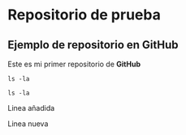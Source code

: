 # Repositorio de prueba
## Ejemplo de repositorio en GitHub
Este es mi primer repositorio de **GitHub**

	ls -la
	
`ls -la`

Linea añadida

Linea nueva
